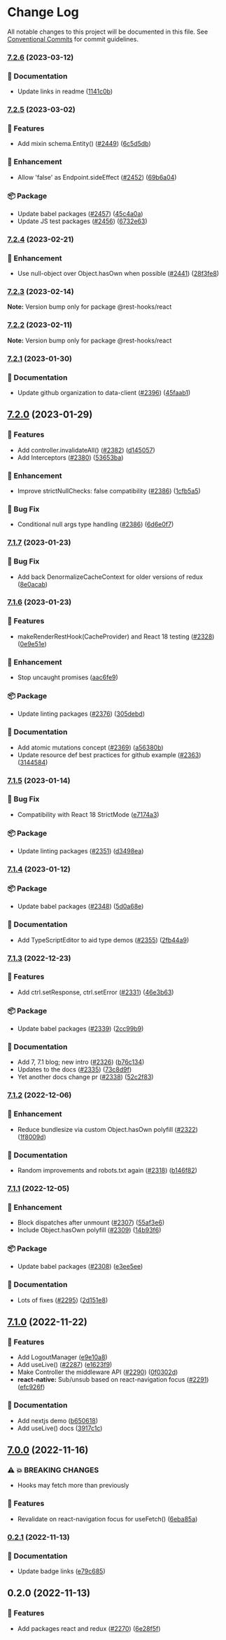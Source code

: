 # Change Log

All notable changes to this project will be documented in this file.
See [Conventional Commits](https://conventionalcommits.org) for commit guidelines.

### [7.2.6](https://github.com/data-client/rest-hooks/compare/@rest-hooks/react@7.2.5...@rest-hooks/react@7.2.6) (2023-03-12)

### 📝 Documentation

* Update links in readme ([1141c0b](https://github.com/data-client/rest-hooks/commit/1141c0b41c05250e5455457d00a2c54b631e4f91))

### [7.2.5](https://github.com/data-client/rest-hooks/compare/@rest-hooks/react@7.2.4...@rest-hooks/react@7.2.5) (2023-03-02)

### 🚀 Features

* Add mixin schema.Entity() ([#2449](https://github.com/data-client/rest-hooks/issues/2449)) ([6c5d5db](https://github.com/data-client/rest-hooks/commit/6c5d5db7f5856c21927e9fa389c09ead11e93ea0))

### 💅 Enhancement

* Allow 'false' as Endpoint.sideEffect ([#2452](https://github.com/data-client/rest-hooks/issues/2452)) ([69b6a04](https://github.com/data-client/rest-hooks/commit/69b6a049861eeefc608f5a5df86b9833021961df))

### 📦 Package

* Update babel packages ([#2457](https://github.com/data-client/rest-hooks/issues/2457)) ([45c4a0a](https://github.com/data-client/rest-hooks/commit/45c4a0ab4ebd6112db75e8c6f09e5ad1add74c8b))
* Update JS test packages ([#2456](https://github.com/data-client/rest-hooks/issues/2456)) ([6732e63](https://github.com/data-client/rest-hooks/commit/6732e63a10ab3cebe70f22e44429c5edae65186e))

### [7.2.4](https://github.com/data-client/rest-hooks/compare/@rest-hooks/react@7.2.3...@rest-hooks/react@7.2.4) (2023-02-21)

### 💅 Enhancement

* Use null-object over Object.hasOwn when possible ([#2441](https://github.com/data-client/rest-hooks/issues/2441)) ([28f3fe8](https://github.com/data-client/rest-hooks/commit/28f3fe8890da119c7fa6498d4617a66da74ed0b4))

### [7.2.3](https://github.com/data-client/rest-hooks/compare/@rest-hooks/react@7.2.2...@rest-hooks/react@7.2.3) (2023-02-14)

**Note:** Version bump only for package @rest-hooks/react

### [7.2.2](https://github.com/data-client/rest-hooks/compare/@rest-hooks/react@7.2.1...@rest-hooks/react@7.2.2) (2023-02-11)

**Note:** Version bump only for package @rest-hooks/react

### [7.2.1](https://github.com/data-client/rest-hooks/compare/@rest-hooks/react@7.2.0...@rest-hooks/react@7.2.1) (2023-01-30)

### 📝 Documentation

* Update github organization to data-client ([#2396](https://github.com/data-client/rest-hooks/issues/2396)) ([45faab1](https://github.com/data-client/rest-hooks/commit/45faab1962cad292d1f77a0a997e8c321a6917db))

## [7.2.0](https://github.com/coinbase/rest-hooks/compare/@rest-hooks/react@7.1.7...@rest-hooks/react@7.2.0) (2023-01-29)

### 🚀 Features

* Add controller.invalidateAll() ([#2382](https://github.com/coinbase/rest-hooks/issues/2382)) ([d145057](https://github.com/coinbase/rest-hooks/commit/d145057bbafb4a2efee5a31fdf2e32f1b16971b6))
* Add Interceptors ([#2380](https://github.com/coinbase/rest-hooks/issues/2380)) ([53653ba](https://github.com/coinbase/rest-hooks/commit/53653ba9462510938f57cfe4ff907fda2efcc874))

### 💅 Enhancement

* Improve strictNullChecks: false compatibility ([#2386](https://github.com/coinbase/rest-hooks/issues/2386)) ([1cfb5a5](https://github.com/coinbase/rest-hooks/commit/1cfb5a53564719952ee30b1b3160cd32f6bd2603))

### 🐛 Bug Fix

* Conditional null args type handling ([#2386](https://github.com/coinbase/rest-hooks/issues/2386)) ([6d6e0f7](https://github.com/coinbase/rest-hooks/commit/6d6e0f74399452fcf3e78561a69edcb6e8e78a9d))

### [7.1.7](https://github.com/coinbase/rest-hooks/compare/@rest-hooks/react@7.1.6...@rest-hooks/react@7.1.7) (2023-01-23)

### 🐛 Bug Fix

* Add back DenormalizeCacheContext for older versions of redux ([8e0acab](https://github.com/coinbase/rest-hooks/commit/8e0acabbd86ca8cd2cd45d07c8e815df8c7375d9))

### [7.1.6](https://github.com/coinbase/rest-hooks/compare/@rest-hooks/react@7.1.5...@rest-hooks/react@7.1.6) (2023-01-23)

### 🚀 Features

* makeRenderRestHook(CacheProvider) and React 18 testing ([#2328](https://github.com/coinbase/rest-hooks/issues/2328)) ([0e9e51e](https://github.com/coinbase/rest-hooks/commit/0e9e51e3bce3c9c978888a734c43be8d1fe3ae55))

### 💅 Enhancement

* Stop uncaught promises ([aac6fe9](https://github.com/coinbase/rest-hooks/commit/aac6fe9523c5eeee0068a227bcf39798c80fc55f))

### 📦 Package

* Update linting packages ([#2376](https://github.com/coinbase/rest-hooks/issues/2376)) ([305debd](https://github.com/coinbase/rest-hooks/commit/305debd269216444519d80c351fd63805a974343))

### 📝 Documentation

* Add atomic mutations concept ([#2369](https://github.com/coinbase/rest-hooks/issues/2369)) ([a56380b](https://github.com/coinbase/rest-hooks/commit/a56380b8cb39348572b99013945fbb217566662c))
* Update resource def best practices for github example ([#2363](https://github.com/coinbase/rest-hooks/issues/2363)) ([3144584](https://github.com/coinbase/rest-hooks/commit/3144584bb773c7c44362f08adedd89107d3b2313))

### [7.1.5](https://github.com/coinbase/rest-hooks/compare/@rest-hooks/react@7.1.4...@rest-hooks/react@7.1.5) (2023-01-14)

### 🐛 Bug Fix

* Compatibility with React 18 StrictMode ([e7174a3](https://github.com/coinbase/rest-hooks/commit/e7174a3c2aac3fd611d2e1305a4fe4927ef50e38))

### 📦 Package

* Update linting packages ([#2351](https://github.com/coinbase/rest-hooks/issues/2351)) ([d3498ea](https://github.com/coinbase/rest-hooks/commit/d3498ea396dfbfdc745ec6e68920a714d8870fe8))

### [7.1.4](https://github.com/coinbase/rest-hooks/compare/@rest-hooks/react@7.1.3...@rest-hooks/react@7.1.4) (2023-01-12)

### 📦 Package

* Update babel packages ([#2348](https://github.com/coinbase/rest-hooks/issues/2348)) ([5d0a68e](https://github.com/coinbase/rest-hooks/commit/5d0a68ea00b021effeae185fcdea415cf50c0328))

### 📝 Documentation

* Add TypeScriptEditor to aid type demos ([#2355](https://github.com/coinbase/rest-hooks/issues/2355)) ([2fb44a9](https://github.com/coinbase/rest-hooks/commit/2fb44a971d80a3a170d37dbc7ecf459c7da39722))

### [7.1.3](https://github.com/coinbase/rest-hooks/compare/@rest-hooks/react@7.1.2...@rest-hooks/react@7.1.3) (2022-12-23)

### 🚀 Features

* Add ctrl.setResponse, ctrl.setError ([#2331](https://github.com/coinbase/rest-hooks/issues/2331)) ([46e3b63](https://github.com/coinbase/rest-hooks/commit/46e3b630dc66af54979eafbfc3c49847a4553f3f))

### 📦 Package

* Update babel packages ([#2339](https://github.com/coinbase/rest-hooks/issues/2339)) ([2cc99b9](https://github.com/coinbase/rest-hooks/commit/2cc99b99aeece58b0e7674ca80d3372555612c63))

### 📝 Documentation

* Add 7, 7.1 blog; new intro ([#2326](https://github.com/coinbase/rest-hooks/issues/2326)) ([b76c134](https://github.com/coinbase/rest-hooks/commit/b76c134cd8d0675c0eef7413ba3fddb6262443cb))
* Updates to the docs ([#2335](https://github.com/coinbase/rest-hooks/issues/2335)) ([73c8d9f](https://github.com/coinbase/rest-hooks/commit/73c8d9f4b403412cd766955305461aa7d8ebb462))
* Yet another docs change pr ([#2338](https://github.com/coinbase/rest-hooks/issues/2338)) ([52c2f83](https://github.com/coinbase/rest-hooks/commit/52c2f83d20106f8557ef8538a348c4bbac77dd53))

### [7.1.2](https://github.com/coinbase/rest-hooks/compare/@rest-hooks/react@7.1.1...@rest-hooks/react@7.1.2) (2022-12-06)

### 💅 Enhancement

* Reduce bundlesize via custom Object.hasOwn polyfill ([#2322](https://github.com/coinbase/rest-hooks/issues/2322)) ([1f8009d](https://github.com/coinbase/rest-hooks/commit/1f8009d9849cfb784f072a1078b4d12b37d59a04))

### 📝 Documentation

* Random improvements and robots.txt again ([#2318](https://github.com/coinbase/rest-hooks/issues/2318)) ([b146f82](https://github.com/coinbase/rest-hooks/commit/b146f821f4cef623d410692449555190deb9a9e0))

### [7.1.1](https://github.com/coinbase/rest-hooks/compare/@rest-hooks/react@7.1.0...@rest-hooks/react@7.1.1) (2022-12-05)

### 💅 Enhancement

* Block dispatches after unmount ([#2307](https://github.com/coinbase/rest-hooks/issues/2307)) ([55af3e6](https://github.com/coinbase/rest-hooks/commit/55af3e693c310f81511b254c1c2451d3bcbd7342))
* Include Object.hasOwn polyfill ([#2309](https://github.com/coinbase/rest-hooks/issues/2309)) ([14b93f6](https://github.com/coinbase/rest-hooks/commit/14b93f67f0589df5813909e0c1acd4cacad0a3ee))

### 📦 Package

* Update babel packages ([#2308](https://github.com/coinbase/rest-hooks/issues/2308)) ([e3ee5ee](https://github.com/coinbase/rest-hooks/commit/e3ee5ee57431971ba4bdb47b48ed89933412374c))

### 📝 Documentation

* Lots of fixes ([#2295](https://github.com/coinbase/rest-hooks/issues/2295)) ([2d151e8](https://github.com/coinbase/rest-hooks/commit/2d151e824bac674f35b20f684defffd26c1409a1))

## [7.1.0](https://github.com/coinbase/rest-hooks/compare/@rest-hooks/react@7.0.0...@rest-hooks/react@7.1.0) (2022-11-22)

### 🚀 Features

* Add LogoutManager ([e9e10a8](https://github.com/coinbase/rest-hooks/commit/e9e10a88df2bbc36bfaf3498c00cc35b657ada8f))
* Add useLive() ([#2287](https://github.com/coinbase/rest-hooks/issues/2287)) ([e1623f9](https://github.com/coinbase/rest-hooks/commit/e1623f9868a6ab7e7799ef386a087468f8b6e006))
* Make Controller the middleware API ([#2290](https://github.com/coinbase/rest-hooks/issues/2290)) ([0f0302d](https://github.com/coinbase/rest-hooks/commit/0f0302d6e95faea67cc3283bc013de06b9dcc840))
* **react-native:** Sub/unsub based on react-navigation focus ([#2291](https://github.com/coinbase/rest-hooks/issues/2291)) ([efc926f](https://github.com/coinbase/rest-hooks/commit/efc926f0a1036d98063c80b98d24338209f21c18))

### 📝 Documentation

* Add nextjs demo ([b650618](https://github.com/coinbase/rest-hooks/commit/b6506180ef41a73eb4c926eef3786e0394c3a2c3))
* Add useLive() docs ([3917c1c](https://github.com/coinbase/rest-hooks/commit/3917c1c3490794d0a7a987c7d6b3a255b25943ee))

## [7.0.0](https://github.com/coinbase/rest-hooks/compare/@rest-hooks/react@6.0.0...@rest-hooks/react@7.0.0) (2022-11-16)

### ⚠ 💥 BREAKING CHANGES

* Hooks may fetch more than previously

### 🚀 Features

* Revalidate on react-navigation focus for useFetch() ([6eba85a](https://github.com/coinbase/rest-hooks/commit/6eba85a80aef919b066650e3a7f6ff38af831f8b))

### [0.2.1](https://github.com/coinbase/rest-hooks/compare/@rest-hooks/react@0.2.0...@rest-hooks/react@0.2.1) (2022-11-13)

### 📝 Documentation

* Update badge links ([e79c685](https://github.com/coinbase/rest-hooks/commit/e79c6853e9414127c6eeaee784dc3f33546b9630))

## 0.2.0 (2022-11-13)

### 🚀 Features

* Add packages react and redux ([#2270](https://github.com/coinbase/rest-hooks/issues/2270)) ([6e28f5f](https://github.com/coinbase/rest-hooks/commit/6e28f5f465b6f4f5d444b56234f212863aeade31))

